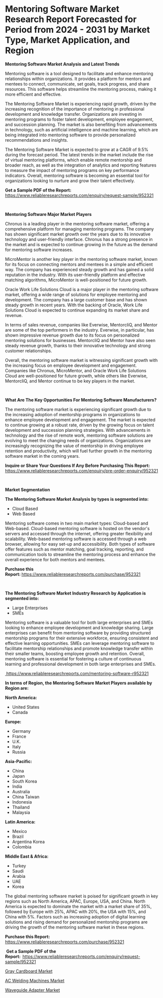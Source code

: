<p><h1>Mentoring Software Market Research Report Forecasted for Period from 2024 -  2031 by Market Type, Market Application, and Region</h1></p><p><strong>Mentoring Software Market Analysis and Latest Trends</strong></p>
<p><p>Mentoring software is a tool designed to facilitate and enhance mentoring relationships within organizations. It provides a platform for mentors and mentees to connect, communicate, set goals, track progress, and share resources. This software helps streamline the mentoring process, making it more efficient and effective.</p><p>The Mentoring Software Market is experiencing rapid growth, driven by the increasing recognition of the importance of mentoring in professional development and knowledge transfer. Organizations are investing in mentoring programs to foster talent development, employee engagement, and succession planning. The market is also benefiting from advancements in technology, such as artificial intelligence and machine learning, which are being integrated into mentoring software to provide personalized recommendations and insights.</p><p>The Mentoring Software Market is expected to grow at a CAGR of 9.5% during the forecast period. The latest trends in the market include the rise of virtual mentoring platforms, which enable remote mentorship and broader reach, as well as the integration of analytics and reporting features to measure the impact of mentoring programs on key performance indicators. Overall, mentoring software is becoming an essential tool for organizations looking to nurture and grow their talent effectively.</p></p>
<p><strong>Get a Sample PDF of the Report:&nbsp;</strong> <a href="https://www.reliableresearchreports.com/enquiry/request-sample/952321">https://www.reliableresearchreports.com/enquiry/request-sample/952321</a></p>
<p>&nbsp;</p>
<p><strong>Mentoring Software Major Market Players</strong></p>
<p><p>Chronus is a leading player in the mentoring software market, offering a comprehensive platform for managing mentoring programs. The company has shown significant market growth over the years due to its innovative technology and user-friendly interface. Chronus has a strong presence in the market and is expected to continue growing in the future as the demand for mentoring software increases.</p><p>MicroMentor is another key player in the mentoring software market, known for its focus on connecting mentors and mentees in a simple and efficient way. The company has experienced steady growth and has gained a solid reputation in the industry. With its user-friendly platform and effective matching algorithms, MicroMentor is well-positioned for future growth.</p><p>Oracle Work Life Solutions Cloud is a major player in the mentoring software market, offering a wide range of solutions for employee mentoring and development. The company has a large customer base and has shown steady growth in recent years. With the backing of Oracle, Work Life Solutions Cloud is expected to continue expanding its market share and revenue.</p><p>In terms of sales revenue, companies like Everwise, MentorcliQ, and Mentor are some of the top performers in the industry. Everwise, in particular, has shown impressive revenue growth due to its focus on personalized mentoring solutions for businesses. MentorcliQ and Mentor have also seen steady revenue growth, thanks to their innovative technology and strong customer relationships.</p><p>Overall, the mentoring software market is witnessing significant growth with the increasing focus on employee development and engagement. Companies like Chronus, MicroMentor, and Oracle Work Life Solutions Cloud are well-positioned for future growth, while others like Everwise, MentorcliQ, and Mentor continue to be key players in the market.</p></p>
<p>&nbsp;</p>
<p><strong>What Are The Key Opportunities For Mentoring Software Manufacturers?</strong></p>
<p><p>The mentoring software market is experiencing significant growth due to the increasing adoption of mentorship programs in organizations to enhance employee development and engagement. The market is expected to continue growing at a robust rate, driven by the growing focus on talent development and succession planning strategies. With advancements in technology and the rise of remote work, mentoring software solutions are evolving to meet the changing needs of organizations. Organizations are increasingly recognizing the value of mentorship in driving employee retention and productivity, which will fuel further growth in the mentoring software market in the coming years.</p></p>
<p><strong>Inquire or Share Your Questions If Any Before Purchasing This Report:</strong> <a href="https://www.reliableresearchreports.com/enquiry/pre-order-enquiry/952321">https://www.reliableresearchreports.com/enquiry/pre-order-enquiry/952321</a></p>
<p>&nbsp;</p>
<p><strong>Market Segmentation</strong></p>
<p><strong>The Mentoring Software Market Analysis by types is segmented into:</strong></p>
<p><ul><li>Cloud Based</li><li>Web Based</li></ul></p>
<p><p>Mentoring software comes in two main market types: Cloud-based and Web-based. Cloud-based mentoring software is hosted on the vendor's servers and accessed through the internet, offering greater flexibility and scalability. Web-based mentoring software is accessed through a web browser, allowing for easy set-up and accessibility. Both types of software offer features such as mentor matching, goal tracking, reporting, and communication tools to streamline the mentoring process and enhance the overall experience for both mentors and mentees.</p></p>
<p><strong>Purchase this Report:&nbsp;</strong><a href="https://www.reliableresearchreports.com/purchase/952321">https://www.reliableresearchreports.com/purchase/952321</a></p>
<p>&nbsp;</p>
<p><strong>The Mentoring Software Market Industry Research by Application is segmented into:</strong></p>
<p><ul><li>Large Enterprises</li><li>SMEs</li></ul></p>
<p><p>Mentoring software is a valuable tool for both large enterprises and SMEs looking to enhance employee development and knowledge sharing. Large enterprises can benefit from mentoring software by providing structured mentorship programs for their extensive workforce, ensuring consistent and effective learning opportunities. SMEs can leverage mentoring software to facilitate mentorship relationships and promote knowledge transfer within their smaller teams, boosting employee growth and retention. Overall, mentoring software is essential for fostering a culture of continuous learning and professional development in both large enterprises and SMEs.</p></p>
<p><a href="https://www.reliableresearchreports.com/mentoring-software-r952321">&nbsp;https://www.reliableresearchreports.com/mentoring-software-r952321</a></p>
<p><strong>In terms of Region, the Mentoring Software Market Players available by Region are:</strong></p>
<p>
    <p> <strong> North America: </strong>
        <ul>
            <li>United States</li>
            <li>Canada</li>
        </ul>
        </p> 
    <p> <strong> Europe: </strong>
        <ul>
            <li>Germany</li>
            <li>France</li>
            <li>U.K.</li>
            <li>Italy</li>
            <li>Russia</li>
        </ul>
        </p> 
    <p> <strong> Asia-Pacific: </strong>
        <ul>
            <li>China</li>
            <li>Japan</li>
            <li>South Korea</li>
            <li>India</li>
            <li>Australia</li>
            <li>China Taiwan</li>
            <li>Indonesia</li>
            <li>Thailand</li>
            <li>Malaysia</li>
        </ul>
        </p> 
    <p> <strong> Latin America: </strong>
        <ul>
            <li>Mexico</li>
            <li>Brazil</li>
            <li>Argentina Korea</li>
            <li>Colombia</li>
        </ul>
        </p> 
    <p> <strong> Middle East & Africa: </strong>
        <ul>
            <li>Turkey</li>
            <li>Saudi</li>
            <li>Arabia</li>
            <li>UAE</li>
            <li>Korea</li>
        </ul>
    </p>
    </p>
<p><p>The global mentoring software market is poised for significant growth in key regions such as North America, APAC, Europe, USA, and China. North America is expected to dominate the market with a market share of 35%, followed by Europe with 25%, APAC with 20%, the USA with 15%, and China with 5%. Factors such as increasing adoption of digital learning solutions and rising demand for personalized mentorship programs are driving the growth of the mentoring software market in these regions.</p></p>
<p><strong>Purchase this Report: </strong><a href="https://www.reliableresearchreports.com/purchase/952321">https://www.reliableresearchreports.com/purchase/952321</a></p>
<p>&nbsp;<strong>Get a Sample PDF of the Report:&nbsp;&nbsp;</strong><a href="https://www.reliableresearchreports.com/enquiry/request-sample/952321">https://www.reliableresearchreports.com/enquiry/request-sample/952321</a></p>
<p><strong></strong></p>
<p><p><a href="https://www.linkedin.com/pulse/gray-cardboard-market-size-examines-its-scope-primary-focus-xbmdc?trackingId=c7gFQEPDOFtMDuHi2z9xng%3D%3D">Gray Cardboard Market</a></p><p><a href="https://www.linkedin.com/pulse/ac-welding-machines-market-size-outlook-forecast-2024-2031-blazew-h18pc?trackingId=ImdHtpkpydfJ4SKQBfoFbA%3D%3D">AC Welding Machines Market</a></p><p><a href="https://www.linkedin.com/pulse/waveguide-adapter-market-share-evolution-growth-trends-2024-xczrc?trackingId=VaGW1tCTg6K9l4%2B84deZdw%3D%3D">Waveguide Adapter Market</a></p></p>